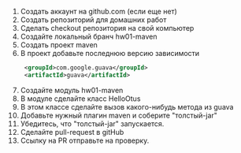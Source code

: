 1. Создать аккаунт на github.com (если еще нет)
1. Создать репозиторий для домашних работ
1. Сделать checkout репозитория на свой компьютер
1. Создайте локальный бранч hw01-maven
1. Создать проект maven
1. В проект добавьте последнюю версию зависимости
    ```xml
     <groupId>com.google.guava</groupId>
     <artifactId>guava</artifactId>
    ```
1. Создайте модуль hw01-maven
1. В модуле сделайте класс HelloOtus
1. В этом классе сделайте вызов какого-нибудь метода из guava
1. Добавьте нужный плагин maven и соберите "толстый-jar"
1. Убедитесь, что "толстый-jar" запускается.
1. Сделайте pull-request в gitHub
1. Ссылку на PR отправьте на проверку.